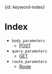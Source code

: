{id: keyword-index}
# Index

* `body_parameters`
    * [POST](#user-input-post)
* `query_parameters`
    * [GET](#user-input-get)
* `route_parameters`
    * [Route](#user-input-route)
